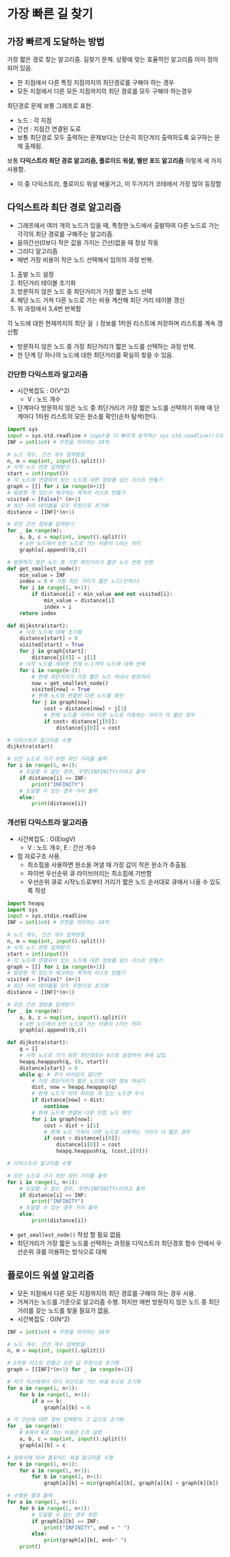 # 가장 빠른 길 찾기
## 가장 빠르게 도달하는 방법
가장 짧은 경로 찾는 알고리즘. 길찾기 문제. 상황에 맞는 효율적인 알고리즘 이미 정의되어 있음.
- 한 지점에서 다른 특징 지점까지의 최단경로를 구해야 하는 경우
- 모든 지점에서 다른 모든 지점까지의 최단 경로를 모두 구해야 하는경우   


최단경로 문제 보통 그래프로 표현.
- 노드 : 각 지점
- 간선 : 지점간 연결된 도로
- 보통 최단경로 모두 출력하는 문제보다는 단순히 최단겨리 출력하도록 요구하는 문제 출제됨.


보통 **다익스트라 최단 경로 알고리즘, 플로이드 워셜, 벨만 포드 알고리즘** 이렇게 세 가지 사용함.
- 이 중 다익스트라, 플로이드 워셜 배울거고, 이 두가지가 코테에서 가장 많이 등장함


## 다익스트라 최단 경로 알고리즘
- 그래프에서 여러 개의 노드가 있을 때, 특정한 노드에서 출발하여 다른 노드로 가는 각각의 최단 경로를 구해주는 알고리즘.
- 음의간선(0보다 작은 값을 가지는 간선)없을 때 정상 작동
- 그리디 알고리즘
- 매번 가장 비용이 작은 노드 선택해서 임의의 과정 반복.

1. 출발 노드 설정
2. 최단거리 테이블 초기화
3. 방문하지 않은 노드 중 최단거리가 가장 짧은 노드 선택
4. 해당 노드 거쳐 다른 노드로 가는 비용 계산해 최단 거리 테이블 갱신
5. 위 과정에서 3,4번 반복함   

각 노드에 대한 현재까지의 최단 걸 ㅣ정보를 1차원 리스트에 저장하며 리스트를 계속 갱신함
- 방문하지 않은 노드 중 가장 최단거리가 짧은 노드를 선택하는 과정 반복.
- 한 단계 당 하나의 노드에 대한 최단거리를 확실히 찾을 수 있음.

### 간단한 다익스트라 알고리즘
- 시간복잡도 : O(V^2)
  - V : 노드 개수
- 단계마다 방문하지 않은 노드 중 최단거리가 가장 짧은 노드를 선택하기 위해 매 단계마다 1차원 리스트의 모든 원소를 확인(순차 탐색)한다.

```python
import sys
input = sys.std.readline # input을 더 빠르게 동작하는 sys.std.readline()으로 치환함
INF = int(1e9) # 무한을 의미하는 10억

# 노드 개수, 간선 개수 입력받음
n, m = map(int, input().split())
# 시작 노드 번호 입력받기
start = int(input())
# 각 노드에 연결되어 있는 노드에 대한 정보를 담는 리스트 만들기
graph = [[] for i in range(n+1)]
# 방문한 적 있는지 체크하는 목적의 리스트 만들기
visited = [False]* (n+1)
# 최단 거리 테이블을 모두 무한으로 초기화
distance = [INF]*(n+1)

# 모든 간선 정보를 입력받기
for _ in range(m):
    a, b, c = map(int, input().split())
    # a번 노드에서 b번 노드로 가는 비용이 c라는 의미
    graph[a].append((b,c))

# 방문하지 않은 노드 중 가장 최단거리가 짧은 노드 번호 반환
def get_smallest_node():
    min_value = INF
    index = 0 # 가장 최단 거리가 짧은 노드(인덱스)
    for i in range(1, n+1):
        if distance[i] < min_value and not visited[i]:
            min_value = distance[i]
            index = i
    return index

def dijkstra(start):
    # 시작 노드에 대해 초기화
    distance[start] = 0
    visited[start] = True
    for j in graph[start]:
        distance[j[0]] = j[1]
    # 시작 노드를 제외한 전체 n-1개의 노드에 대해 반복
    for i in range(n-1):
        # 현재 최단거리가 가장 짧은 노드 꺼내서 방문처리
        now = get_smallest_node()
        visited[now] = True
        # 현재 노드와 연결된 다른 노드를 확인
        for j in graph[now]:
            cost = distance[now] + j[1]
            # 현재 노드를 거쳐서 다른 노드로 이동하는 거리가 더 짧은 경우
            if cost< distance[j[0]]:
                distance[j[0]] = cost

# 다익스트라 알고리즘 수행
dijkstra(start)

# 모든 노드로 가기 위한 최단 거리를 출력
for i in range(1, n+1):
    # 도달할 수 없는 경우, 무한(INFINITY)이라고 출력
    if distance[i] == INF:
        print("INFINITY")
    # 도달할 수 있는 경우 거리 출력
    else:
        print(distance[i])
```

### 개선된 다익스트라 알고리즘
- 시간복잡도 : O(ElogV)
  - V : 노드 개수, E : 간선 개수
- 힙 자료구조 사용.
  - 최소힙을 사용하면 원소을 꺼낼 때 가장 값이 작은 원소가 추출됨.
  - 파이썬 우선순위 큐 라이브러리는 최소힙에 기반함
  - 우선순위 큐로 시작노드로부터 거리가 짧은 노드 순서대로 큐에서 나올 수 있도록 작성

```python
import heapq
import sys
input = sys.stdin.readline
INF = int(1e9) # 무한을 의미하는 10억

# 노드 개수, 간선 개수 입력받음
n, m = map(int, input().split())
# 시작 노드 번호 입력받기
start = int(input())
# 각 노드에 연결되어 있는 노드에 대한 정보를 담는 리스트 만들기
graph = [[] for i in range(n+1)]
# 방문한 적 있는지 체크하는 목적의 리스트 만들기
visited = [False]* (n+1)
# 최단 거리 테이블을 모두 무한으로 초기화
distance = [INF]*(n+1)

# 모든 간선 정보를 입력받기
for _ in range(m):
    a, b, c = map(int, input().split())
    # a번 노드에서 b번 노드로 가는 비용이 c라는 의미
    graph[a].append((b,c))

def dijkstra(start):
    q = []
    # 시작 노드로 가기 위한 최단경로는 0으로 설정하여 큐에 삽입
    heapq.heappush(q, (0, start))
    distance[start] = 0
    while q: # 쿠가 비어있지 않다면
        # 가장 최단거리가 짧은 노드에 대한 정보 꺼내기
        dist, now = heapq.heappop(q)
        # 현재 노드가 이미 처리된 적 있는 노드면 무시
        if distance[now] < dist:
            continue
        # 현재 노드와 연결된 다른 인접 노드 확인
        for i in graph[now]:
            cost = dist + i[1]
            # 현재 노드 거쳐서 다른 노드로 이동하는 거리가 더 짧은 경우
            if cost < distance[i[0]]:
                distance[i[0]] = cost
                heapq.heappush(q, (cost,i[0]))

# 다익스트라 알고리즘 수행

# 모든 노드로 가기 위한 최단 거리를 출력
for i in range(1, n+1):
    # 도달할 수 없는 경우, 무한(INFINITY)이라고 출력
    if distance[i] == INF:
        print("INFINITY")
    # 도달할 수 있는 경우 거리 출력
    else:
        print(distance[i])
```
- `get_smallest_node()` 작성 할 필요 없음
- 최단거리가 가장 짧은 노드를 선택하는 과정을 다익스트라 최단경호 함수 안에서 우선순위 큐를 이용하는 방식으로 대체


## 플로이드 워셜 알고리즘
- 모든 지점에서 다른 모든 지점까지의 최단 경로를 구해야 하는 경우 사용.
- 거쳐가는 노드를 기준으로 알고리즘 수행. 하지만 매번 방문하지 않은 노드 중 최단 거리를 갖는 노드를 찾을 필요가 없음.
- 시간복잡도 : O(N^2)

```python
INF = int(1e9) # 무한을 의미하는 10억

# 노드 개수, 간선 개수 입력받음
n, m = map(int, input().split())

# 2차원 리스트 만들고 모든 값 무한으로 초기화
graph = [[INF]*(n+1) for _ in range(n+1)]

# 자기 자신에게서 자기 자신으로 가는 비용 0으로 초기화
for a in range(1, n+1):
    for b in range(1, n+1):
        if a == b:
            graph[a][b] = 0

# 각 간선에 대한 정보 입력받아 그 값으로 초기화
for _ in range(m):
    # A에서 B로 가는 비용은 C라 설정
    a, b, c = map(int, input().split())
    graph[a][b] = c

# 점화식에 따라 플로이드 워셜 알고리즘 수행
for k in range(1, n+1):
    for a in range(1, n+1):
        for b in range(1, n+1):
            graph[a][b] = min(graph[a][b], graph[a][k] + graph[k][b])

# 수행된 결과 출력
for a in range(1, n+1):
    for b in range(1, n+1):
        # 도달할 수 없는 경우 무한
        if graph[a][b] == INF:
            print("INFINITY", end = " ")
        else:
            print(graph[a][b], end=" ")
    print()

```